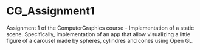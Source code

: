 # CG_Assignment1
Assignment 1 of the ComputerGraphics course - Implementation of a static scene. Specifically, implementation of an app that allow visualizing a little figure of a carousel made by spheres, cylindres and cones using Open GL. 
